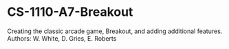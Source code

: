 # CS-1110-A7-Breakout
Creating the classic arcade game, Breakout, and adding additional features.
Authors: W. White, D. Gries, E. Roberts
